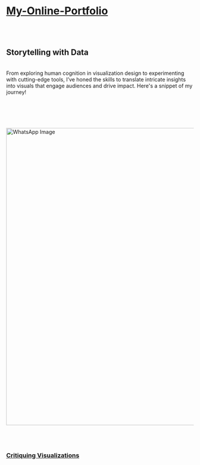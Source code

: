 # [My-Online-Portfolio](https://gsam95.github.io/gsam95/)  


</br></br>

## Storytelling with Data

</br>
From exploring human cognition in visualization design to experimenting with cutting-edge tools, I’ve honed the skills to translate intricate insights into visuals that engage audiences and drive impact. Here's a snippet of my journey!

</br> </br>

### 

</br>

<img src="https://github.com/user-attachments/assets/439c81e2-2e7e-4b6d-8546-e21def67d283" alt="WhatsApp Image" width="800">

</br></br>

### [Critiquing Visualizations](https://gsam95.github.io/Data-Stories/)


